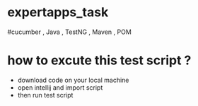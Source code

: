 # expertapps_task

#cucumber , Java , TestNG , Maven , POM

# how to excute this test script ?
- download code on your local machine
- open intellij and import script
- then run test script

